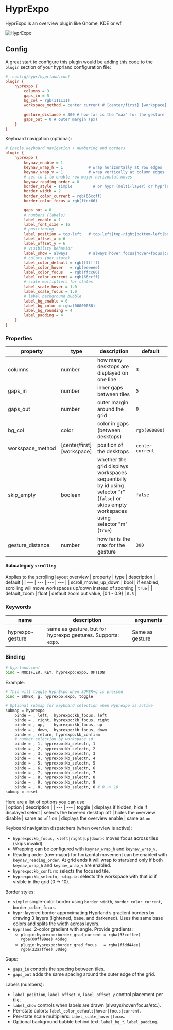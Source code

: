 # HyprExpo
HyprExpo is an overview plugin like Gnome, KDE or wf.
  
![HyprExpo](https://github.com/user-attachments/assets/e89df9d2-9800-4268-9929-239ad9bc3a54)
  
## Config
A great start to configure this plugin would be adding this code to the `plugin` section of your hyprland configuration file:  
```ini
# .config/hypr/hyprland.conf
plugin {
    hyprexpo {
        columns = 3
        gaps_in = 5
        bg_col = rgb(111111)
        workspace_method = center current # [center/first] [workspace] e.g. first 1 or center m+1

        gesture_distance = 300 # how far is the "max" for the gesture
        gaps_out = 0 # outer margin (px)
    }
}
```

Keyboard navigation (optional):
```ini
# Enable keyboard navigation + numbering and borders
plugin {
    hyprexpo {
        keynav_enable = 1
        keynav_wrap_h = 1           # wrap horizontally at row edges
        keynav_wrap_v = 1           # wrap vertically at column edges
        # set to 1 to enable row-major horizontal moves
        keynav_reading_order = 0
        border_style = simple         # or hypr (multi-layer) or hyprland (2-color + angle)
        border_width = 2
        border_color_current = rgb(66ccff)
        border_color_focus = rgb(ffcc66)

        gaps_out = 0
        # numbers (labels)
        label_enable = 1
        label_font_size = 16
        # positioning
        label_position = top-left   # top-left|top-right|bottom-left|bottom-right|center
        label_offset_x = 6
        label_offset_y = 6
        # visibility behavior
        label_show = always         # always|hover|focus|hover+focus|current+focus|never
        # colors (per state)
        label_color_default = rgb(ffffff)
        label_color_hover   = rgb(eeeeee)
        label_color_focus   = rgb(ffcc66)
        label_color_current = rgb(66ccff)
        # scale multipliers for states
        label_scale_hover = 1.0
        label_scale_focus = 1.0
        # label background bubble
        label_bg_enable = 0
        label_bg_color = rgba(00000088)
        label_bg_rounding = 4
        label_padding = 4
    }
}
```

### Properties

| property | type | description | default |
| --- | --- | --- | --- |
| columns | number | how many desktops are displayed on one line | `3` |
| gaps_in | number | inner gaps between tiles | `5` |
| gaps_out | number | outer margin around the grid | `0` |
| bg_col | color | color in gaps (between desktops) | `rgb(000000)` |
| workspace_method | [center/first] [workspace] | position of the desktops | `center current` |
| skip_empty | boolean | whether the grid displays workspaces sequentially by id using selector "r" (`false`) or skips empty workspaces using selector "m" (`true`) | `false` |
| gesture_distance | number | how far is the max for the gesture | `300` |

#### Subcategory `scrolling`

Applies to the scrolling layout overview
| property | type | description | default |
| --- | --- | --- | --- |
| scroll_moves_up_down | bool | if enabled, scrolling will move workspaces up/down instead of zooming | `true` |
| default_zoom | float | default zoom out value, [0.1 - 0.9] | `0.5` |

### Keywords

| name | description | arguments |
| -- | -- | -- | 
| hyprexpo-gesture | same as gesture, but for hyprexpo gestures. Supports: `expo`. | Same as gesture |

### Binding
```bash
# hyprland.conf
bind = MODIFIER, KEY, hyprexpo:expo, OPTION
```

Example:  
```bash
# This will toggle HyprExpo when SUPER+g is pressed
bind = SUPER, g, hyprexpo:expo, toggle

# Optional submap for keyboard selection when Hyprexpo is active
submap = hyprexpo
    binde = , left,  hyprexpo:kb_focus, left
    binde = , right, hyprexpo:kb_focus, right
    binde = , up,    hyprexpo:kb_focus, up
    binde = , down,  hyprexpo:kb_focus, down
    binde = , return, hyprexpo:kb_confirm
    # number selection by workspace id
    binde = , 1, hyprexpo:kb_selectn, 1
    binde = , 2, hyprexpo:kb_selectn, 2
    binde = , 3, hyprexpo:kb_selectn, 3
    binde = , 4, hyprexpo:kb_selectn, 4
    binde = , 5, hyprexpo:kb_selectn, 5
    binde = , 6, hyprexpo:kb_selectn, 6
    binde = , 7, hyprexpo:kb_selectn, 7
    binde = , 8, hyprexpo:kb_selectn, 8
    binde = , 9, hyprexpo:kb_selectn, 9
    binde = , 0, hyprexpo:kb_selectn, 0 # 0 -> 10
submap = reset
```

Here are a list of options you can use:  
| option | description |
| --- | --- |
toggle | displays if hidden, hide if displayed
select | selects the hovered desktop
off | hides the overview
disable | same as `off`
on | displays the overview
enable | same as `on`

Keyboard navigation dispatchers (when overview is active):
- `hyprexpo:kb_focus, <left|right|up|down>`: moves focus across tiles (skips invalid).
- Wrapping can be configured with `keynav_wrap_h` and `keynav_wrap_v`.
- Reading order (row-major) for horizontal movement can be enabled with `keynav_reading_order`. At grid ends it will wrap to start/end only if both `keynav_wrap_h` and `keynav_wrap_v` are enabled.
- `hyprexpo:kb_confirm`: selects the focused tile.
- `hyprexpo:kb_selectn, <digit>`: selects the workspace with that id if visible in the grid (0 → 10).

Border styles:
- `simple`: single-color border using `border_width`, `border_color_current`, `border_color_focus`.
- `hypr`: layered border approximating Hyprland’s gradient borders by drawing 3 layers (lightened, base, and darkened). Uses the same base colors and splits the width across layers.
- `hyprland`: 2-color gradient with angle. Provide gradients:
  - `plugin:hyprexpo:border_grad_current = rgba(33ccffee) rgba(00ff99ee) 45deg`
  - `plugin:hyprexpo:border_grad_focus   = rgba(ffdd44ee) rgba(22aaffee) 30deg`

Gaps:
- `gaps_in` controls the spacing between tiles.
- `gaps_out` adds the same spacing around the outer edge of the grid.

Labels (numbers):
- `label_position`, `label_offset_x`, `label_offset_y` control placement per tile.
- `label_show` controls when labels are drawn (always/hover/focus/etc.).
- Per-state colors: `label_color_default|hover|focus|current`.
- Per-state scale multipliers: `label_scale_hover|focus`.
- Optional background bubble behind text: `label_bg_*`, `label_padding`.
